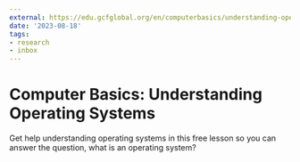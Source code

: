 ```yaml
---
external: https://edu.gcfglobal.org/en/computerbasics/understanding-operating-systems/1/
date: '2023-08-18'
tags:
- research
- inbox
---
```


# Computer Basics: Understanding Operating Systems

Get help understanding operating systems in this free lesson so you can answer the question, what is an operating system?
